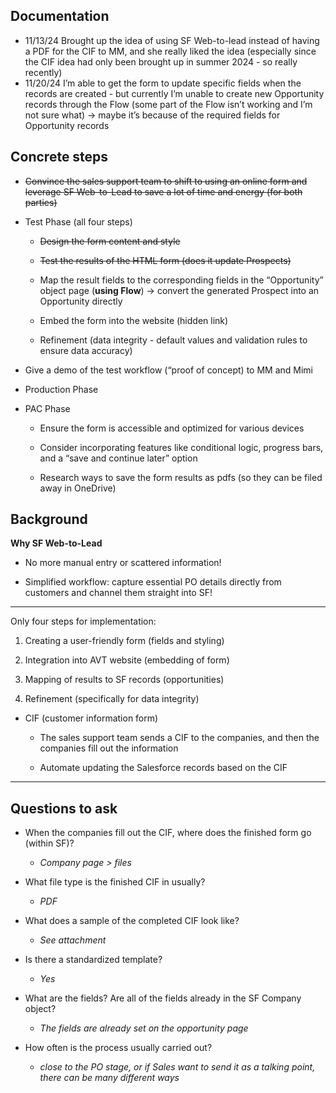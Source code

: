 ## Documentation
- 11/13/24 Brought up the idea of using SF Web-to-lead instead of having a PDF for the CIF to MM, and she really liked the idea (especially since the CIF idea had only been brought up in summer 2024 - so really recently)
- 11/20/24 I’m able to get the form to update specific fields when the records are created - but currently I’m unable to create new Opportunity records through the Flow (some part of the Flow isn’t working and I’m not sure what) → maybe it’s because of the required fields for Opportunity records

## Concrete steps

- ~~Convince the sales support team to shift to using an online form and leverage SF Web-to-Lead to save a lot of time and energy (for both parties)~~
    
- Test Phase (all four steps)
    
    - ~~Design the form content and style~~
        
    - ~~Test the results of the HTML form (does it update Prospects)~~
        
    - Map the result fields to the corresponding fields in the “Opportunity” object page (**using Flow**) → convert the generated Prospect into an Opportunity directly
        
    - Embed the form into the website (hidden link)
        
    - Refinement (data integrity - default values and validation rules to ensure data accuracy)
        
- Give a demo of the test workflow (“proof of concept) to MM and Mimi
    
- Production Phase
    
- PAC Phase
    
    - Ensure the form is accessible and optimized for various devices
        
    - Consider incorporating features like conditional logic, progress bars, and a “save and continue later” option
        
    - Research ways to save the form results as pdfs (so they can be filed away in OneDrive)

## Background

 **Why SF Web-to-Lead**

- No more manual entry or scattered information!
    
- Simplified workflow: capture essential PO details directly from customers and channel them straight into SF!
    

---

Only four steps for implementation:

1. Creating a user-friendly form (fields and styling)
    
2. Integration into AVT website (embedding of form)
    
3. Mapping of results to SF records (opportunities)
    
4. Refinement (specifically for data integrity)

- CIF (customer information form)
    
    - The sales support team sends a CIF to the companies, and then the companies fill out the information
        
    - Automate updating the Salesforce records based on the CIF
        

---

## Questions to ask

- When the companies fill out the CIF, where does the finished form go (within SF)?
    
    - _Company page > files_
        
- What file type is the finished CIF in usually?
    
    - _PDF_
        
- What does a sample of the completed CIF look like?
    
    - _See attachment_
        
- Is there a standardized template?
    
    - _Yes_
        
- What are the fields? Are all of the fields already in the SF Company object?
    
    - _The fields are already set on the opportunity page_
        
- How often is the process usually carried out?
    
    - _close to the PO stage, or if Sales want to send it as a talking point, there can be many different ways_